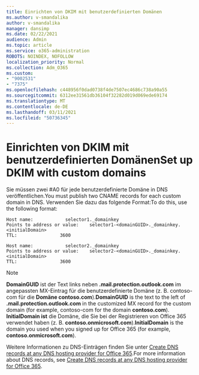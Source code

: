 ```yaml
---
title: Einrichten von DKIM mit benutzerdefinierten Domänen
ms.author: v-smandalika
author: v-smandalika
manager: dansimp
ms.date: 02/22/2021
audience: Admin
ms.topic: article
ms.service: o365-administration
ROBOTS: NOINDEX, NOFOLLOW
localization_priority: Normal
ms.collection: Adm_O365
ms.custom:
- "9002531"
- "7375"
ms.openlocfilehash: c448956f0dad0738f4de7507ec4686c738a90a55
ms.sourcegitcommit: 6312ee31561db36104f32282d019d069ede69174
ms.translationtype: MT
ms.contentlocale: de-DE
ms.lasthandoff: 03/11/2021
ms.locfileid: "50736345"
---
```

# <a name="set-up-dkim-with-custom-domains"></a><span data-ttu-id="c74c1-102">Einrichten von DKIM mit benutzerdefinierten Domänen</span><span class="sxs-lookup"><span data-stu-id="c74c1-102">Set up DKIM with custom domains</span></span>

<span data-ttu-id="c74c1-103">Sie müssen zwei #A0 für jede benutzerdefinierte Domäne in DNS veröffentlichen.</span><span class="sxs-lookup"><span data-stu-id="c74c1-103">You must publish two CNAME records for each custom domain in DNS.</span></span> <span data-ttu-id="c74c1-104">Verwenden Sie dazu das folgende Format:</span><span class="sxs-lookup"><span data-stu-id="c74c1-104">To do this, use the following format:</span></span>

```console
Host name:            selector1._domainkey
Points to address or value:    selector1-<domainGUID>._domainkey.<initialDomain>
TTL:                3600

Host name:            selector2._domainkey
Points to address or value:    selector2-<domainGUID>._domainkey.<initialDomain>
TTL:                3600
```
> [!NOTE]
> <span data-ttu-id="c74c1-105">**DomainGUID** ist der Text links neben **.mail.protection.outlook.com** im angepassten MX-Eintrag für die benutzerdefinierte Domäne (z. B. contoso-com für die **Domäne contoso.com**).</span><span class="sxs-lookup"><span data-stu-id="c74c1-105">**DomainGUID** is the text to the left of **.mail.protection.outlook.com** in the customized MX record for the custom domain (for example, contoso-com for the domain **contoso.com**).</span></span> <span data-ttu-id="c74c1-106">**InitialDomain ist** die Domäne, die Sie bei der Registrieren von Office 365 verwendet haben (z. B. **contoso.onmicrosoft.com**).</span><span class="sxs-lookup"><span data-stu-id="c74c1-106">**InitialDomain** is the domain you used when you signed up for Office 365 (for example, **contoso.onmicrosoft.com**).</span></span>

<span data-ttu-id="c74c1-107">Weitere Informationen zu DNS-Einträgen finden Sie unter [Create DNS records at any DNS hosting provider for Office 365](https://docs.microsoft.com/microsoft-365/admin/get-help-with-domains/create-dns-records-at-any-dns-hosting-provider).</span><span class="sxs-lookup"><span data-stu-id="c74c1-107">For more information about DNS records, see [Create DNS records at any DNS hosting provider for Office 365](https://docs.microsoft.com/microsoft-365/admin/get-help-with-domains/create-dns-records-at-any-dns-hosting-provider).</span></span>